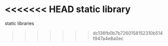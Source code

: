 <<<<<<< HEAD
static library
=======
static libraries
>>>>>>> dc136fb0b7b7260158152310b514f947a4e8a0ec

